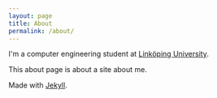 ```yaml
---
layout: page
title: About
permalink: /about/
---
```


I'm a computer engineering student at [Linköping University](http://liu.se).

This about page is about a site about me.

Made with [Jekyll](http://jekyllrb.com).

